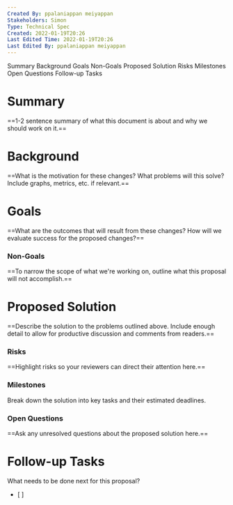 ```yaml
---
Created By: ppalaniappan meiyappan
Stakeholders: Simon
Type: Technical Spec
Created: 2022-01-19T20:26
Last Edited Time: 2022-01-19T20:26
Last Edited By: ppalaniappan meiyappan
---
```

Summary
Background
Goals
Non-Goals
Proposed Solution
Risks
Milestones
Open Questions
Follow-up Tasks
# Summary
==1-2 sentence summary of what this document is about and why we should work on it.==
  
# Background
==What is the motivation for these changes? What problems will this solve? Include graphs, metrics, etc. if relevant.==
# Goals
==What are the outcomes that will result from these changes? How will we evaluate success for the proposed changes?==
### Non-Goals
==To narrow the scope of what we're working on, outline what this proposal will not accomplish.==
# Proposed Solution
==Describe the solution to the problems outlined above. Include enough detail to allow for productive discussion and comments from readers.==
### Risks
==Highlight risks so your reviewers can direct their attention here.==
### Milestones
Break down the solution into key tasks and their estimated deadlines.
### Open Questions
==Ask any unresolved questions about the proposed solution here.==
# Follow-up Tasks
What needs to be done next for this proposal?
- [ ]